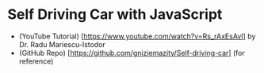 # Self Driving Car with JavaScript

- (YouTube Tutorial) [https://www.youtube.com/watch?v=Rs_rAxEsAvI] by Dr. Radu Mariescu-Istodor
- (GitHub Repo) [https://github.com/gniziemazity/Self-driving-car] (for reference)
